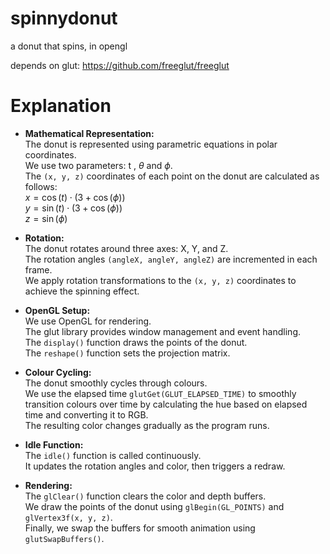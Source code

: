# spinnydonut
a donut that spins, in opengl

depends on glut: 
https://github.com/freeglut/freeglut

# Explanation

* **Mathematical Representation:**  
    The donut is represented using parametric equations in polar coordinates.  
    We use two parameters: t , $\theta$  and $\phi$.  
    The `(x, y, z)` coordinates of each point on the donut are calculated as follows:  
    $x = \cos(t) \cdot (3 + \cos(\phi))$  
    $y = \sin(t) \cdot (3 + \cos(\phi))$  
    $z = \sin(\phi)$


  
* **Rotation:**  
   The donut rotates around three axes: X, Y, and Z.  
   The rotation angles `(angleX, angleY, angleZ)` are incremented in each frame.  
   We apply rotation transformations to the `(x, y, z)` coordinates to achieve the spinning effect.  


* **OpenGL Setup:**  
   We use OpenGL for rendering.  
   The glut library provides window management and event handling.  
   The `display()` function draws the points of the donut.  
   The `reshape()` function sets the projection matrix.


* **Colour Cycling:**  
   The donut smoothly cycles through colours.  
   We use the elapsed time `glutGet(GLUT_ELAPSED_TIME)` to smoothly transition colours over time by calculating the hue based on      elapsed time and converting it to RGB.  
   The resulting color changes gradually as the program runs.


* **Idle Function:**  
   The `idle()` function is called continuously.  
   It updates the rotation angles and color, then triggers a redraw.

* **Rendering:**  
   The `glClear()` function clears the color and depth buffers.  
   We draw the points of the donut using `glBegin(GL_POINTS)` and `glVertex3f(x, y, z)`.  
   Finally, we swap the buffers for smooth animation using `glutSwapBuffers()`.  
